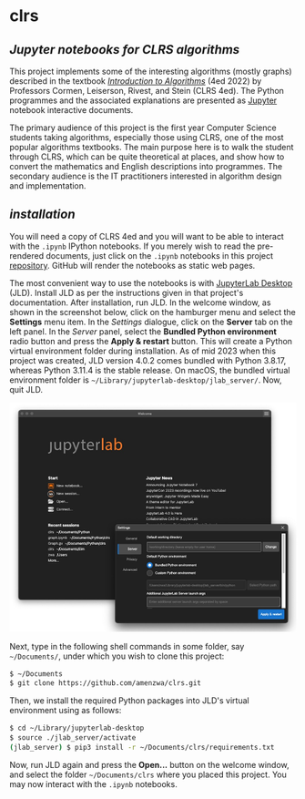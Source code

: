 # clrs

## *Jupyter notebooks for CLRS algorithms*

This project implements some of the interesting algorithms (mostly graphs) described in the textbook [*Introduction to Algorithms*](https://www.amazon.com/Introduction-Algorithms-fourth-Thomas-Cormen/dp/026204630X) (4ed 2022) by Professors Cormen, Leiserson, Rivest, and Stein (CLRS 4ed). The Python programmes and the associated explanations are presented as [Jupyter](https://www.amazon.com/Introduction-Algorithms-fourth-Thomas-Cormen/dp/026204630X) notebook interactive documents.

The primary audience of this project is the first year Computer Science students taking algorithms, especially those using CLRS, one of the most popular algorithms textbooks. The main purpose here is to walk the student through CLRS, which can be quite theoretical at places, and show how to convert the mathematics and English descriptions into programmes. The secondary audience is the IT practitioners interested in algorithm design and implementation.

## *installation*

You will need a copy of CLRS 4ed and you will want to be able to interact with the `.ipynb` IPython notebooks. If you merely wish to read the pre-rendered documents, just click on the `.ipynb` notebooks in this project [repository](https://github.com/amenzwa/clrs). GitHub will render the notebooks as static web pages.

The most convenient way to use the notebooks is with [JupyterLab Desktop](https://github.com/jupyterlab/jupyterlab-desktop) (JLD). Install JLD as per the instructions given in that project's documentation. After installation, run JLD. In the welcome window, as shown in the screenshot below, click on the hamburger menu and select the **Settings** menu item. In the *Settings* dialogue, click on the **Server** tab on the left panel. In the *Server* panel, select the **Bundled Python environment** radio button and press the **Apply & restart** button. This will create a Python virtual environment folder during installation. As of mid 2023 when this project was created, JLD version 4.0.2 comes bundled with Python 3.8.17, whereas Python 3.11.4 is the stable release. On macOS, the bundled virtual environment folder is `~/Library/jupyterlab-desktop/jlab_server/`. Now, quit JLD.

![JupyterLab Desktop Settings dialogue](./images/JLDSettings.jpg)

Next, type in the following shell commands in some folder, say `~/Documents/`, under which you wish to clone this project:

```bash
$ ~/Documents
$ git clone https://github.com/amenzwa/clrs.git
```

Then, we install the required Python packages into JLD's virtual environment using as follows:

```bash
$ cd ~/Library/jupyterlab-desktop
$ source ./jlab_server/activate
(jlab_server) $ pip3 install -r ~/Documents/clrs/requirements.txt
```

Now, run JLD again and press the **Open...** button on the welcome window, and select the folder `~/Documents/clrs` where you placed this project. You may now interact with the `.ipynb` notebooks.
